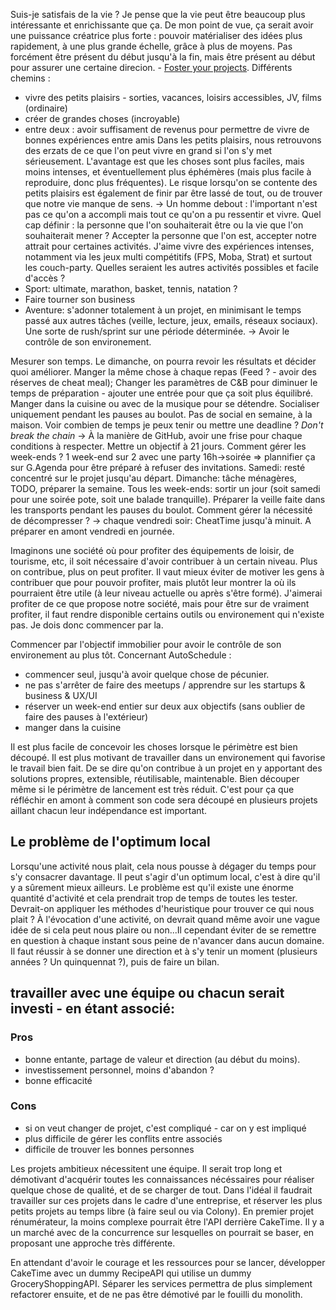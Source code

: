 Suis-je satisfais de la vie ?
Je pense que la vie peut être beaucoup plus intéressante et enrichissante que ça. De mon point de vue, ça serait avoir une puissance créatrice plus forte : pouvoir matérialiser des idées plus rapidement, à une plus grande échelle, grâce à plus de moyens. Pas forcément être présent du début jusqu'à la fin, mais être présent au début pour assurer une certaine direcion. - [Foster your projects](https://vanslaars.io/post/foster-your-projects/).
Différents chemins :
- vivre des petits plaisirs - sorties, vacances, loisirs accessibles, JV, films (ordinaire)
- créer de grandes choses (incroyable)
- entre deux : avoir suffisament de revenus pour permettre de vivre de bonnes expériences entre amis
Dans les petits plaisirs, nous retrouvons des erzats de ce que l'on peut vivre en grand si l'on s'y met sérieusement. L'avantage est que les choses sont plus faciles, mais moins intenses, et éventuellement plus éphémères (mais plus facile à reproduire, donc plus fréquentes). Le risque lorsqu'on se contente des petits plaisirs est également de finir par être lassé de tout, ou de trouver que notre vie manque de sens. -> Un homme debout : l'important n'est pas ce qu'on a accompli mais tout ce qu'on a pu ressentir et vivre.
Quel cap définir : la personne que l'on souhaiterait être ou la vie que l'on souhaiterait mener ?
Accepter la personne que l'on est, accepter notre attrait pour certaines activités.
J'aime vivre des expériences intenses, notamment via les jeux multi compétitifs (FPS, Moba, Strat) et surtout les couch-party. Quelles seraient les autres activités possibles et facile d'accès ?
- Sport: ultimate, marathon, basket, tennis, natation ?
- Faire tourner son business
- Aventure: s'adonner totalement à un projet, en minimisant le temps passé aux autres tâches (veille, lecture, jeux, emails, réseaux sociaux). Une sorte de rush/sprint sur une période déterminée. -> Avoir le contrôle de son environement.

Mesurer son temps. Le dimanche, on pourra revoir les résultats et décider quoi améliorer.
Manger la même chose à chaque repas (Feed ? - avoir des réserves de cheat meal); Changer les paramètres de C&B pour diminuer le temps de préparation - ajouter une entrée pour que ça soit plus équilibré. Manger dans la cuisine ou avec de la musique pour se détendre.
Socialiser uniquement pendant les pauses au boulot. Pas de social en semaine, à la maison.
Voir combien de temps je peux tenir ou mettre une deadline ? _Don't break the chain_ -> À la manière de GitHub, avoir une frise pour chaque conditions à respecter. Mettre un objectif à 21 jours.
Comment gérer les week-ends ?
1 week-end sur 2 avec une party 16h->soirée => plannifier ça sur G.Agenda pour être préparé à refuser des invitations. Samedi: resté concentré sur le projet jusqu'au départ. Dimanche: tâche ménagères, TODO, préparer la semaine.
Tous les week-ends: sortir un jour (soit samedi pour une soirée pote, soit une balade tranquille).
Préparer la veille faite dans les transports pendant les pauses du boulot.
Comment gérer la nécessité de décompresser ? -> chaque vendredi soir: CheatTime jusqu'à minuit. A préparer en amont vendredi en journée.

Imaginons une société où pour profiter des équipements de loisir, de tourisme, etc, il soit nécessaire d'avoir contribuer à un certain niveau. Plus on contribue, plus on peut profiter. Il vaut mieux éviter de motiver les gens à contribuer que pour pouvoir profiter, mais plutôt leur montrer la où ils pourraient être utile (à leur niveau actuelle ou après s'être formé).
J'aimerai profiter de ce que propose notre société, mais pour être sur de vraiment profiter, il faut rendre disponible certains outils ou environement qui n'existe pas. Je dois donc commencer par la.

Commencer par l'objectif immobilier pour avoir le contrôle de son environement au plus tôt.
Concernant AutoSchedule :
- commencer seul, jusqu'à avoir quelque chose de pécunier.
- ne pas s'arrêter de faire des meetups / apprendre sur les startups & business & UX/UI
- réserver un week-end entier sur deux aux objectifs (sans oublier de faire des pauses à l'extérieur)
- manger dans la cuisine

Il est plus facile de concevoir les choses lorsque le périmètre est bien découpé.
Il est plus motivant de travailler dans un environement qui favorise le travail bien fait. De se dire qu'on contribue à un projet en y apportant des solutions propres, extensible, réutilisable, maintenable. Bien découper même si le périmètre de lancement est très réduit.
C'est pour ça que réfléchir en amont à comment son code sera découpé en plusieurs projets aillant chacun leur indépendance est important.

## Le problème de l'optimum local

Lorsqu'une activité nous plait, cela nous pousse à dégager du temps pour s'y consacrer davantage. Il peut s'agir d'un optimum local, c'est à dire qu'il y a sûrement mieux ailleurs. Le problème est qu'il existe une énorme quantité d'activité et cela prendrait trop de temps de toutes les tester. Devrait-on appliquer les méthodes d'heuristique pour trouver ce qui nous plait ? À l'évocation d'une activité, on devrait quand même avoir une vague idée de si cela peut nous plaire ou non...Il cependant éviter de se remettre en question à chaque instant sous peine de n'avancer dans aucun domaine. Il faut réussir à se donner une direction et à s'y tenir un moment (plusieurs années ? Un quinquennat ?), puis de faire un bilan.

## travailler avec une équipe ou chacun serait investi - en étant associé:
### Pros
- bonne entante, partage de valeur et direction (au début du moins).
- investissement personnel, moins d'abandon ?
- bonne efficacité
### Cons
- si on veut changer de projet, c'est compliqué - car on y est impliqué
- plus difficile de gérer les conflits entre associés
- difficile de trouver les bonnes personnes

Les projets ambitieux nécessitent une équipe. Il serait trop long et démotivant d'acquérir toutes les connaissances nécéssaires pour réaliser quelque chose de qualité, et de se charger de tout. Dans l'idéal il faudrait travailler sur ces projets dans le cadre d'une entreprise, et réserver les plus petits projets au temps libre (à faire seul ou via Colony). En premier projet rénumérateur, la moins complexe pourrait être l'API derrière CakeTime. Il y a un marché avec de la concurrence sur lesquelles on pourrait se baser, en proposant une approche très différente.

En attendant d'avoir le courage et les ressources pour se lancer, développer CakeTime avec un dummy RecipeAPI qui utilise un dummy GroceryShoppingAPI. Séparer les services permettra de plus simplement refactorer ensuite, et de ne pas être démotivé par le fouilli du monolith.